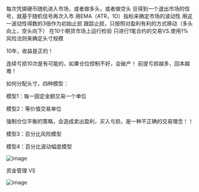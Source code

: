 每次凭掷硬币随机进入市场，或者做多头，或者做空头
旦得到一个退出市场的信号，就基于随机信号再次入市
用EMA（ATR，1O）指标来确定市场的波动性
用这一波动性得数的3倍作为初始止损
跟踪止损，只按照对盈利有利的方式移动（多头向上，空头向下）
在10个期货市场上运行检验
只进行1笔合约的交易VS.使用1%风险法则来确定头寸规模

10年，收益是正的！

连续亏损10次是有可能的，如果仓位控制不好，会破产！
前提亏损越多，回本越难！

如何分配头寸，四种模型：

模型1：每一固定金额交易一个单位

模型2：等价值交易单位

强制仓位平衡的策略，会造成卖出盈利，买入亏损，是一种不正确的交易理念！！

模型3：百分比风险模型

模型4：百分比波动幅度模型

![image](https://cdn.staticaly.com/gh/neowei1987/blog_assets@main/image.28fqsv0h7nr4.webp)

资金管理 VS 

![image](https://cdn.staticaly.com/gh/neowei1987/blog_assets@main/image.3rr9zka2sqs0.webp)
